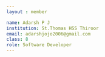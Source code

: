 ```yaml
--- 
layout : member 

name: Adarsh P J
institution: St.Thomas HSS Thiroor
email: adarshjojo2006@gmail.com
class: 8
role: Software Developer 
---
```

